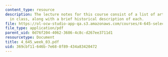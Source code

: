 ```yaml
---
content_type: resource
description: The lecture notes for this course consist of a list of artworks discussed
  in class, along with a brief historical description of each.
file: https://ol-ocw-studio-app-qa.s3.amazonaws.com/courses/4-645-selected-topics-in-architecture-architecture-from-1750-to-the-present-fall-2004/369cbf11646b7e688f89434a83420472_4_645_week_03.pdf
file_type: application/pdf
parent_uid: 0d76f204-4062-3686-4c8c-d267ee3711d1
resourcetype: Document
title: 4_645_week_03.pdf
uid: 369cbf11-646b-7e68-8f89-434a83420472
---
```

